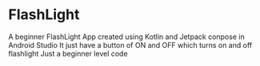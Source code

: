 # FlashLight
A beginner FlashLight App created using Kotlin and Jetpack conpose in Android Studio
It just have a button of ON and OFF which turns on and off flashlight
Just a beginner level code
